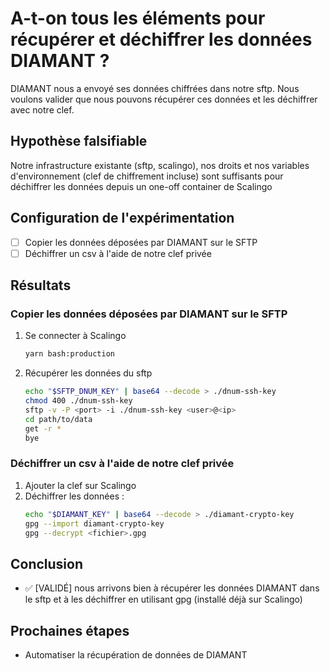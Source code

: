 # A-t-on tous les éléments pour récupérer et déchiffrer les données DIAMANT ?

DIAMANT nous a envoyé ses données chiffrées dans notre sftp. Nous voulons valider que nous pouvons récupérer ces données et les déchiffrer avec notre clef.

## Hypothèse falsifiable

Notre infrastructure existante (sftp, scalingo), nos droits et nos variables d'environnement (clef de chiffrement incluse) sont suffisants pour déchiffrer les données depuis un one-off container de Scalingo

## Configuration de l'expérimentation

- [ ] Copier les données déposées par DIAMANT sur le SFTP
- [ ] Déchiffrer un csv à l'aide de notre clef privée

## Résultats

### Copier les données déposées par DIAMANT sur le SFTP

1. Se connecter à Scalingo
   ```bash
   yarn bash:production
   ```
2. Récupérer les données du sftp
   ```bash
   echo "$SFTP_DNUM_KEY" | base64 --decode > ./dnum-ssh-key
   chmod 400 ./dnum-ssh-key
   sftp -v -P <port> -i ./dnum-ssh-key <user>@<ip>
   cd path/to/data
   get -r *
   bye
   ```

### Déchiffrer un csv à l'aide de notre clef privée

1. Ajouter la clef sur Scalingo
2. Déchiffrer les données :
   ```bash
   echo "$DIAMANT_KEY" | base64 --decode > ./diamant-crypto-key
   gpg --import diamant-crypto-key
   gpg --decrypt <fichier>.gpg
   ```

## Conclusion

- ✅ [VALIDÉ] nous arrivons bien à récupérer les données DIAMANT dans le sftp et à les déchiffrer en utilisant gpg (installé déjà sur Scalingo)


## Prochaines étapes

- Automatiser la récupération de données de DIAMANT
